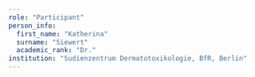 ```yaml
---
role: "Participant"
person_info: 
  first_name: "Katherina"
  surname: "Siewert"
  academic_rank: "Dr."
institution: "Sudienzentrum Dermatotoxikologie, BfR, Berlin"
---
```

